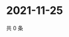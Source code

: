 # 2021-11-25

共 0 条

<!-- BEGIN WEIBO -->
<!-- 最后更新时间 Thu Nov 25 2021 12:11:23 GMT+0800 (China Standard Time) -->

<!-- END WEIBO -->
